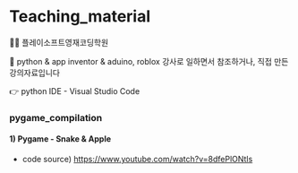 # Teaching_material
👨‍🏫 플레이소프트영재코딩학원

👏 python & app inventor & aduino, roblox 강사로 일하면서 참조하거나, 직접 만든 강의자료입니다

👉 python IDE - Visual Studio Code

### pygame_compilation ###
#### 1) Pygame - Snake & Apple ####

* code source) https://www.youtube.com/watch?v=8dfePlONtls
